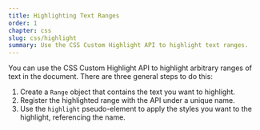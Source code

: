 ```yaml
---
title: Highlighting Text Ranges
order: 1
chapter: css
slug: css/highlight
summary: Use the CSS Custom Highlight API to highlight text ranges.
---
```


<script>
  import CompatibilityWarning from '$lib/components/CompatibilityWarning.svelte';
</script>

<CompatibilityWarning name="Highlight API" href="https://caniuse.com/mdn-api_highlight" />

You can use the CSS Custom Highlight API to highlight arbitrary ranges of text in the document. There are three general steps to do this:

1. Create a `Range` object that contains the text you want to highlight.
1. Register the highlighted range with the API under a unique name.
1. Use the `highlight` pseudo-element to apply the styles you want to the highlight, referencing the name.
